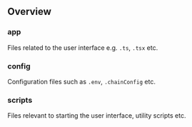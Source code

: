 ## Overview

### app

Files related to the user interface e.g. `.ts`, `.tsx` etc.

### config

Configuration files such as `.env`, `.chainConfig` etc.

### scripts

Files relevant to starting the user interface, utility scripts etc.
